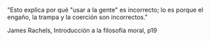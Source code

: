 "Esto explica por qué "usar a la gente" es incorrecto; lo es porque el engaño, la trampa y la coerción son incorrectos."

James Rachels, Introducción a la filosofía moral, p19